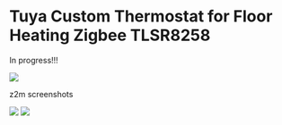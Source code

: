 # Tuya Custom Thermostat for Floor Heating Zigbee TLSR8258

In progress!!!

<img src="https://raw.githubusercontent.com/slacky1965/tuya_thermostat_zrd/refs/heads/main/doc/images/TYBAC-006.png"/>

z2m screenshots

<img src="https://raw.githubusercontent.com/slacky1965/tuya_thermostat_zrd/refs/heads/main/doc/images/z2m_about.png"/>


<img src="https://raw.githubusercontent.com/slacky1965/tuya_thermostat_zrd/refs/heads/main/doc/images/z2m_exposes.png"/>


